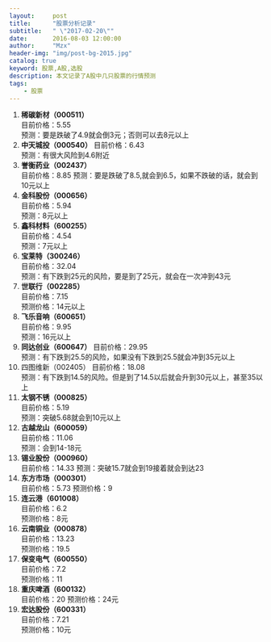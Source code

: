 ```yaml
---
layout:     post
title:      "股票分析记录"
subtitle:   " \"2017-02-20\""
date:       2016-08-03 12:00:00
author:     "Mzx"
header-img: "img/post-bg-2015.jpg"
catalog: true
keyword: 股票,A股,选股
description: 本文记录了A股中几只股票的行情预测
tags:
    - 股票
---
```




1. **稀碳新材（000511）**  
	目前价格：5.55  
	预测：要是跌破了4.9就会倒3元；否则可以去8元以上
2. **中天城投（000540）**
	目前价格：6.43  
	预测：有很大风险到4.6附近  
3. **誉衡药业（002437）**  
	目前价格：8.85
	预测：要是跌破了8.5,就会到6.5，如果不跌破的话，就会到10元以上  
4. **金科股份（000656）**  
	目前价格：5.94  
	预测：8元以上  
5. **鑫科材料（600255）**  
	目前价格：4.54  
	预测：7元以上  
6. **宝莱特（300246）**  
	目前价格：32.04  
	预测：有下跌到25元的风险，要是到了25元，就会在一次冲到43元  
7. **世联行（002285）**  
	目前价格：7.15  
	预测价格：14元以上  
8. **飞乐音响（600651）**  
	目前价格：9.95  
	预测：16元以上  
9. **同达创业（600647）** 
	目前价格：29.95  
	预测：有下跌到25.5的风险，如果没有下跌到25.5就会冲到35元以上  
10. 四图维新（002405） 
	目前价格：18.08  
	预测：有下跌到14.5的风险。但是到了14.5以后就会升到30元以上，甚至35以上  
11. **太钢不锈（000825）**  
	目前价格：5.19  
	预测：突破5.68就会到10元以上  
12. **古越龙山（600059）**  
	目前价格：11.06  
	预测：会到14-18元  
13. **锡业股份（000960）**  
	目前价格：14.33 
	预测：突破15.7就会到19接着就会到达23  
14. **东方市场（000301）**  
	目前价格：5.73 
	预测价格：9  
15. **连云港（601008）**  
	目前价格：6.2  
	预测价格：8元  
16. **云南铜业（000878）**  
	目前价格：13.23  
	预测价格：19.5  
17. **保变电气（600550）**  
	目前价格：7.2  
	预测价格：11  
18. **重庆啤酒（600132）**  
	目前价格：20 
	预测价格：24元 
19. **宏达股份（600331）**  
	目前价格：7.21  
	预测价格：10元 
 